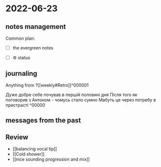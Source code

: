 # 2022-06-23
## notes management

Common plan:
- [ ] the evergreen notes 
- [ ] ⚙️ status



## journaling 

Anything from ?[[weekly#Retro]]^000001


Дуже добре себе почував в першій половині дня
Після того як поговорив з Антоном - чомусь стало сумно
Мабуть це через потребу в пристрасті
^00000


## messages from the past

## Review
- [[balancing vocal tip]]
- [[Cold shower]]
- [[nice sounding progression and mix]]